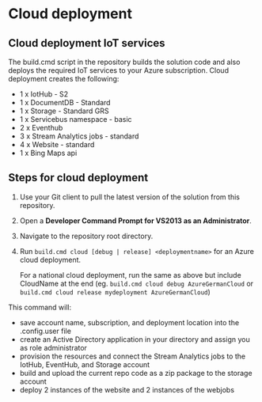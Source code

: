 # Cloud deployment

## Cloud deployment IoT services

The build.cmd script in the repository builds the solution code and also deploys the required IoT services to your Azure subscription. Cloud deployment creates the following:
* 1 x IotHub - S2
* 1 x DocumentDB - Standard
* 1 x Storage - Standard GRS
* 1 x Servicebus namespace - basic
* 2 x Eventhub
* 3 x Stream Analytics jobs - standard
* 4 x Website - standard
* 1 x Bing Maps api

## Steps for cloud deployment

1. Use your Git client to pull the latest version of the solution from this repository. 
2. Open a **Developer Command Prompt for VS2013 as an Administrator**. 
3. Navigate to the repository root directory. 
4. Run `build.cmd cloud [debug | release] <deploymentname>` for an Azure cloud deployment. 

   For a national cloud deployment, run the same as above but include CloudName at the end (eg. `build.cmd cloud debug AzureGermanCloud` or `build.cmd cloud release mydeployment AzureGermanCloud`)


This command will:
* save account name, subscription, and deployment location into the <serviceName>.config.user file
* create an Active Directory application in your directory and assign you as role administrator
* provision the resources and connect the Stream Analytics jobs to the IotHub, EventHub, and Storage account
* build and upload the current repo code as a zip package to the storage account
* deploy 2 instances of the website and 2 instances of the webjobs
